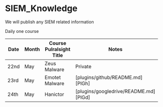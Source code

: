 # SIEM_Knowledge
We will publish any SIEM related information

Daily one course


| Date | Month | Course Pulralsight Title | Notes |
| ------ | ------ | ------ | ------ |
|22nd |May| Zeus Malware  | Private |
|23rd |May| Emotet Malware | [plugins/github/README.md][PlGh] |
|24th |May| Hanictor | [plugins/googledrive/README.md][PlGd] |
